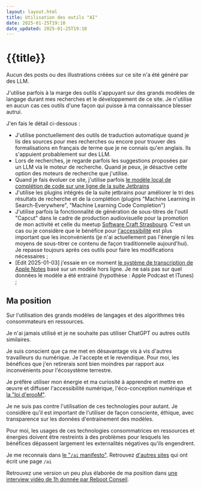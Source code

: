 ```yaml
---
layout: layout.html
title: Utilisation des outils "AI"
date: 2025-01-25T19:10
date_updated: 2025-01-25T19:10
---
```


# {{title}}

Aucun des posts ou des illustrations créées sur ce site n'a été généré par des LLM.

J'utilise parfois à la marge des outils s'appuyant sur des grands modèles de langage durant mes recherches et le développement de ce site.
Je n'utilise en aucun cas ces outils d'une façon qui puisse à ma connaissance blesser autrui.

J'en fais le détail ci-dessous :

- J'utilise ponctuellement des outils de traduction automatique quand je lis des sources pour mes recherches ou encore pour trouver des formalisations en français de terme que je ne connais qu'en anglais. Ils s'appuient probablement sur des LLM.
- Lors de recherches, je regarde parfois les suggestions proposées par un LLM via le moteur de recherche. Quand je peux, je désactive cette option des moteurs de recherche que j'utilise.
- Quand je fais évoluer ce site, j'utilise parfois [le modèle local de complétion de code sur une ligne de la suite Jetbrains](https://www.jetbrains.com/help/idea/full-line-code-completion.html)
- J'utilise les plugins intégrés de la suite jetbrains pour améliorer le tri des résultats de recherche et de la complétion (plugins "Machine Learning in Search-Everywhere", "Machine Learning Code Completion")
- J'utilise parfois la fonctionnalité de génération de sous-titres de l'outil "Capcut" dans le cadre de production audiovisuelle pour la promotion de mon activité et celle du meetup [Software Craft Strasbourg](https://swcraftstras.github.io/). C'est un cas ou je considère que le bénéfice pour [l'accessibilité](/glossaire/accessibilite-numerique) est plus important que les inconvénients (je n'ai actuellement pas l'énergie ni les moyens de sous-titrer ce contenu de façon traditionnelle aujourd'hui). Je repasse toujours après ces outils pour faire les modifications nécessaires ;
- [Edit 2025-01-03] j'essaie en ce moment [le système de transcription de Apple Notes](https://support.apple.com/fr-fr/guide/notes/apdb5106e334/4.11/mac/15.0#apdf7fd2b23a) basé sur un modèle hors ligne. Je ne sais pas sur quel données le modèle a été entrainé (hypothèse : Apple Podcast et ITunes) ;


## Ma position

Sur l'utilisation des grands modèles de langages et des algorithmes très consommateurs en ressources.

Je n'ai jamais utilisé et je ne souhaite pas utiliser ChatGPT ou autres outils similaires.

Je suis conscient que ça me met en désavantage vis à vis d'autres travailleurs du numérique.
Je l'accepte et le revendique.
Pour moi, les bénéfices que j'en retirerais sont bien moindres par rapport aux inconvénients pour l'écosystème terrestre.

Je préfère utiliser mon énergie et ma curiosité à apprendre et mettre en œuvre et diffuser l'accessibilité numérique, l'éco-conception numérique et [la "loi d'erooM"](https://yeswiki.lescommuns.org/eroom).

Je ne suis pas contre l'utilisation de ces technologies pour autant.
Je considère qu'il est important de l'utiliser de façon consciente, éthique, avec transparence sur les données d'entrainement des modèles.

Pour moi, les usages de ces technologies consommatrices en ressources et énergies doivent être restreints à des problèmes pour lesquels les bénéfices dépassent largement les externalités négatives qu'ils engendrent.

Je me reconnais dans [le "`/ai` manifesto"](https://www.bydamo.la/p/ai-manifesto). Retrouvez [d'autres sites](https://slashai.page/) qui ont écrit une page  `/ai`

Retrouvez une version un peu plus élaborée de ma position dans [une interview vidéo de 1h donnée par Reboot Conseil](https://baldir.fr/notes/2025-01-14_podcast-reboot-slash-ai-manifesto/).